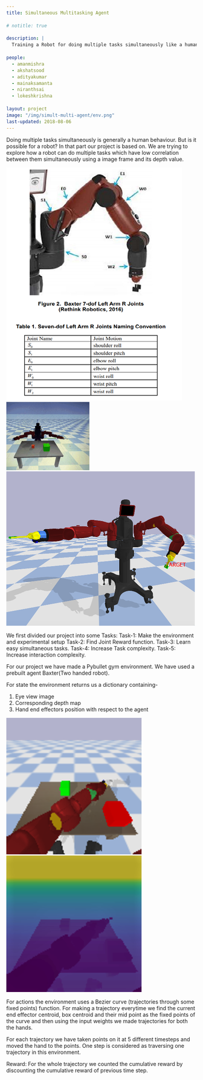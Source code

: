 ```yaml
---
title: Simultaneous Multitasking Agent

# notitle: true

description: |
  Training a Robot for doing multiple tasks simultaneously like a human being, using one image frame.

people:
  - amanmishra
  - akshatsood
  - adityakumar
  - mainaksamanta
  - niranthsai
  - lokeshkrishna

layout: project
image: "/img/simult-multi-agent/env.png"
last-updated: 2018-08-06
---
```


Doing multiple tasks simultaneously is generally a human behaviour. But is it possible for a robot? In that part our project is based on. We are trying to explore how a robot can do multiple tasks which have low correlation between them simultaneously using a image frame and its depth value.

![Baxter Description](/img/simult-multi-agent/baxter_desc.png)
![Baxter Working](/img/simult-multi-agent/baxter.gif)
![Baxter pic](/img/simult-multi-agent/baxter.png)

We first divided our project into some Tasks:
Task-1: Make the environment and experimental setup
Task-2: Find Joint Reward function.
Task-3: Learn easy simultaneous tasks.
Task-4: Increase Task complexity.
Task-5: Increase interaction complexity.

For our project we have made a Pybullet gym environment. We have used a prebuilt agent Baxter(Two handed robot).

For state the environment returns us a dictionary containing-

1. Eye view image
2. Corresponding depth map
3. Hand end effectors position with respect to the agent

![Image Data](/img/simult-multi-agent/image_data.png)
![Depth Data](/img/simult-multi-agent/depth_data.png)

For actions the environment uses a Bezier curve (trajectories through some fixed points) function.
For making a trajectory everytime we find the current end effector centroid, box centroid and their mid point as the fixed points of the curve and then using the input weights we made trajectories for both the hands.

For each trajectory we have taken points on it at 5 different timesteps and moved the hand to the points.
One step is considered as traversing one trajectory in this environment.

Reward:
For the whole trajectory we counted the cumulative reward by discounting the cumulative reward of previous time step.
